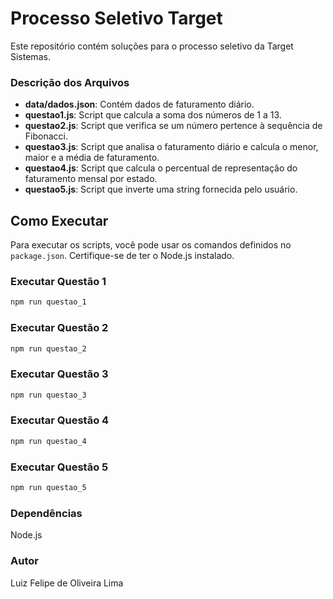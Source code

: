 # Processo Seletivo Target

Este repositório contém soluções para o processo seletivo da Target Sistemas.

### Descrição dos Arquivos

- **data/dados.json**: Contém dados de faturamento diário.
- **questao1.js**: Script que calcula a soma dos números de 1 a 13.
- **questao2.js**: Script que verifica se um número pertence à sequência de Fibonacci.
- **questao3.js**: Script que analisa o faturamento diário e calcula o menor, maior e a média de faturamento.
- **questao4.js**: Script que calcula o percentual de representação do faturamento mensal por estado.
- **questao5.js**: Script que inverte uma string fornecida pelo usuário.

## Como Executar

Para executar os scripts, você pode usar os comandos definidos no `package.json`. Certifique-se de ter o Node.js instalado.

### Executar Questão 1

```sh
npm run questao_1
```

### Executar Questão 2

```sh
npm run questao_2
```

### Executar Questão 3

```sh
npm run questao_3
```

### Executar Questão 4

```sh
npm run questao_4
```

### Executar Questão 5

```sh
npm run questao_5
```

### Dependências

Node.js

### Autor

Luiz Felipe de Oliveira Lima